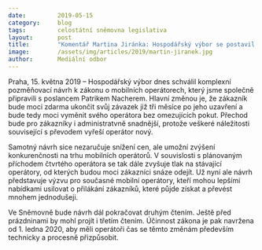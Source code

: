 ```yaml
---
date:         2019-05-15
category:     blog
tags:         celostátní sněmovna legislativa
layout:       post
title:        "Komentář Martina Jiránka: Hospodářský výbor se postavil za zrušení drakonických pokut při změně operátora"
image:        /assets/img/articles/2019/martin-jiranek.jpg
author:       Mediální odbor
---
```



Praha, 15. května 2019 – Hospodářský výbor dnes schválil komplexní pozměňovací návrh k zákonu o mobilních operátorech, který jsme společně připravili s poslancem Patrikem Nacherem. Hlavní změnou je, že zákazník bude moci zdarma ukončit svůj závazek již tři měsíce po jeho uzavření a bude tedy moci vyměnit svého operátora bez omezujících pokut. Přechod bude pro zákazníky i administratvně snadnější, protože veškeré náležitosti související s převodem vyřeší operátor nový.

Samotný návrh sice nezaručuje snížení cen, ale umožní zvýšení konkurenčnosti na trhu mobilních operátorů. V souvislosti s plánovaným příchodem čtvrtého operátora se tak dále zvyšuje tlak na stávající operátory, od kterých budou moci zákazníci snáze odejít. Už nyní ale návrh představuje výzvu pro současné mobilní operátory, kteří mohou lepšími nabídkami usilovat o přilákání zákazníků,  které půjde získat a převést mnohem jednodušeji.

Ve Sněmovně bude návrh dál pokračovat druhým čtením. Ještě před prázdninami by mohl projít i třetím čtením. Účinnost zákona je pak navržena od 1. ledna 2020, aby měli operátoři čas se těmto změnám především technicky a procesně přizpůsobit.
